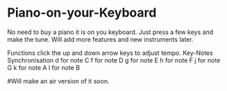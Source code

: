# Piano-on-your-Keyboard
No need to buy a piano it is on you keyboard. Just press a few keys and make the tune. Will add more features and new instruments later.

Functions
click the up and down arrow keys to adjust tempo.
Key-Notes Synchronisation
d for note C 
f for note D
g for note E
h for note F
j for note G
k for note A
l for note B

#Will make an air version of it soon.
